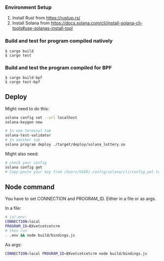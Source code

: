 ### Environment Setup
1. Install Rust from https://rustup.rs/
2. Install Solana from https://docs.solana.com/cli/install-solana-cli-tools#use-solanas-install-tool

### Build and test for program compiled natively
```
$ cargo build
$ cargo test
```

### Build and test the program compiled for BPF
```
$ cargo build-bpf
$ cargo test-bpf
```

## Deploy

Might need to do this:

```bash
solana config set --url localhost
solana-keygen new
```

```bash
# In one terminal tab
solana-test-validator
# In another tab
solana program deploy ./target/deploy/solana_lottery.so
```

Might also need:

```bash
# check your config
solana config get
# Copy-paste your key from /Users/USER/.config/solana/cli/config.yml to the managerSecretKey definition in the client
```

## Node command

You have to set CONNECTION and PROGRAM_ID. Either in a file or as args.

In a file:

```bash
# js/.env:
CONNECTION=local
PROGRAM_ID=BXvetcetcetcrm
# then run
. .env && node build/bindings.js
```

As args:

```bash
CONNECTION=local PROGRAM_ID=BXvetcetcetcrm node build/bindings.js
```